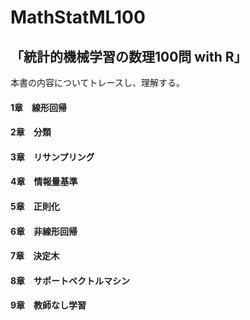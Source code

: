 # MathStatML100

## 「統計的機械学習の数理100問 with R」

本書の内容についてトレースし、理解する。

#### 1章　線形回帰 
#### 2章　分類
#### 3章　リサンプリング
#### 4章　情報量基準
#### 5章　正則化
#### 6章　非線形回帰
#### 7章　決定木
#### 8章　サポートベクトルマシン
#### 9章　教師なし学習
